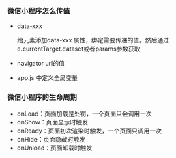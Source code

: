 ### 微信小程序怎么传值

- data-xxx

  给元素添加data-xxx 属性，绑定需要传递的值。然后通过e.currentTarget.dataset或者params参数获取

- navigator url的值

- app.js 中定义全局变量

### 微信小程序的生命周期

- onLoad：页面加载是处罚，一个页面只会调用一次
- onShow：页面显示时触发
- onReady：页面初次渲染时触发，一个页面只调用一次
- onHide：页面隐藏时触发
- onUnload：页面卸载时触发
